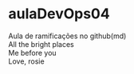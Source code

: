 # aulaDevOps04
Aula de ramificações no github(md)<br>
All the bright places<br>
Me before you<br>
Love, rosie<br>
